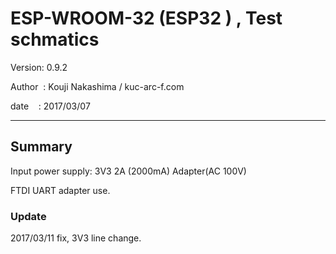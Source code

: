 ﻿# ESP-WROOM-32 (ESP32 ) , Test schmatics
 Version: 0.9.2

 Author  : Kouji Nakashima / kuc-arc-f.com

 date    : 2017/03/07

***

## Summary
 Input power supply: 3V3 2A (2000mA) Adapter(AC 100V)

 FTDI UART adapter use.

### Update
2017/03/11 fix, 3V3 line change.


